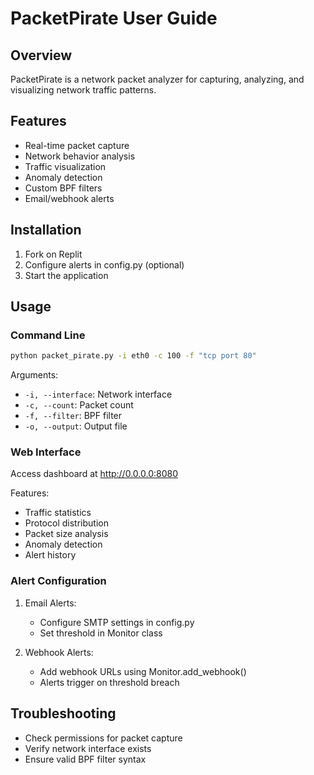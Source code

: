 
# PacketPirate User Guide

## Overview
PacketPirate is a network packet analyzer for capturing, analyzing, and visualizing network traffic patterns.

## Features
- Real-time packet capture
- Network behavior analysis
- Traffic visualization
- Anomaly detection
- Custom BPF filters
- Email/webhook alerts

## Installation
1. Fork on Replit
2. Configure alerts in config.py (optional)
3. Start the application

## Usage

### Command Line
```bash
python packet_pirate.py -i eth0 -c 100 -f "tcp port 80"
```

Arguments:
- `-i, --interface`: Network interface
- `-c, --count`: Packet count
- `-f, --filter`: BPF filter
- `-o, --output`: Output file

### Web Interface
Access dashboard at http://0.0.0.0:8080

Features:
- Traffic statistics
- Protocol distribution
- Packet size analysis
- Anomaly detection
- Alert history

### Alert Configuration
1. Email Alerts:
   - Configure SMTP settings in config.py
   - Set threshold in Monitor class

2. Webhook Alerts:
   - Add webhook URLs using Monitor.add_webhook()
   - Alerts trigger on threshold breach

## Troubleshooting
- Check permissions for packet capture
- Verify network interface exists
- Ensure valid BPF filter syntax
